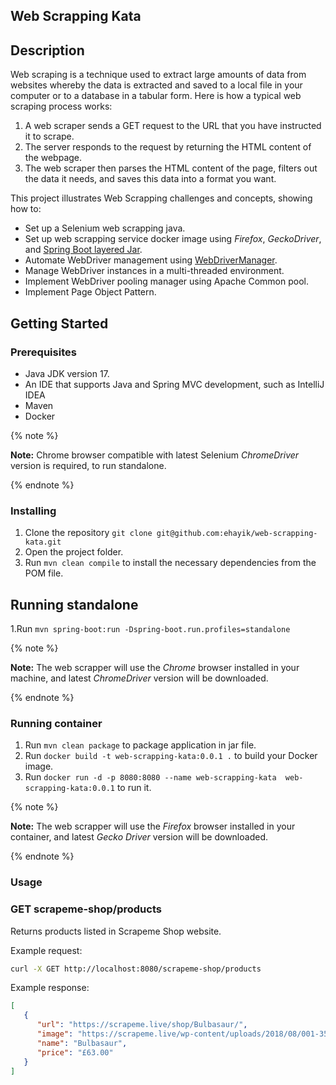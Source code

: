 ## Web Scrapping Kata

## Description

Web scraping is a technique used to extract large amounts of data from websites whereby the data is
extracted and saved to a local file in your computer or to a database in a tabular form.
Here is how a typical web scraping process works:

1. A web scraper sends a GET request to the URL that you have instructed it to scrape.
2. The server responds to the request by returning the HTML content of the webpage.
3. The web scraper then parses the HTML content of the page, filters out the data it needs,
   and saves this data into a format you want.

This project illustrates Web Scrapping challenges and concepts, showing how to:

- Set up a Selenium web scrapping java.
- Set up web scrapping service docker image using _Firefox_, _GeckoDriver_, and [Spring Boot layered Jar](https://www.baeldung.com/spring-boot-docker-images#layered-jars).
- Automate WebDriver management using [WebDriverManager](https://github.com/bonigarcia/webdrivermanager).
- Manage WebDriver instances in a multi-threaded environment.
- Implement WebDriver pooling manager using Apache Common pool.
- Implement Page Object Pattern.

## Getting Started

### Prerequisites

- Java JDK version 17.
- An IDE that supports Java and Spring MVC development, such as IntelliJ IDEA
- Maven
- Docker

{% note %}

**Note:** Chrome browser compatible with latest Selenium _ChromeDriver_ version is required, to run standalone.

{% endnote %}

### Installing

1. Clone the repository `git clone git@github.com:ehayik/web-scrapping-kata.git`
2. Open the project folder.
3. Run `mvn clean compile` to install the necessary dependencies from the POM file.

## Running standalone

1.Run `mvn spring-boot:run -Dspring-boot.run.profiles=standalone`

{% note %}

**Note:** The web scrapper will use the _Chrome_ browser installed in your machine, and 
          latest _ChromeDriver_ version will be downloaded.

{% endnote %}

### Running container

1. Run `mvn clean package` to package application in jar file.
2. Run `docker build -t web-scrapping-kata:0.0.1 .`  to build your Docker image.
3. Run `docker run -d -p 8080:8080 --name web-scrapping-kata  web-scrapping-kata:0.0.1` to run it.

{% note %}

**Note:** The web scrapper will use the _Firefox_ browser installed in your container, and
latest _Gecko Driver_ version will be downloaded.

{% endnote %}

### Usage

### GET scrapeme-shop/products

Returns products listed in Scrapeme Shop website.

Example request: 

```bash
curl -X GET http://localhost:8080/scrapeme-shop/products
```

Example response:

```json
[
   {
      "url": "https://scrapeme.live/shop/Bulbasaur/",
      "image": "https://scrapeme.live/wp-content/uploads/2018/08/001-350x350.png",
      "name": "Bulbasaur",
      "price": "£63.00"
   }
]
```
